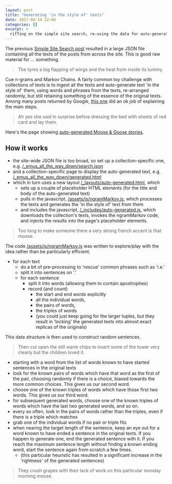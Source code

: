 ```yaml
---
layout: post
title: "Generating 'in the style of' texts"
date: 2017-04-14 22:04
categories: []
excerpt: >
  riffing on the simple site search, re-using the data for auto-generate of pseudo-stories.
---
```

The previous [Simple Site Search post](/jekyll_notes/2017-04-02-simple-site-search-in-jekyll.html) resulted in a large JSON file containing all the texts of the posts from across the site. This is good raw material for ... something.

> The tyres a big flapping of wings and the heat from inside its tummy.

Cue n-grams and Markov Chains. A fairly common toy challenge with collections of texts is to ingest all the texts and auto-generate text 'in the style of' them, using words and phrases from the texts, re-arranged randomly, but still retaining something of the essence of the original texts. Among many posts returned by Google, [this one](http://www.soliantconsulting.com/blog/2013/02/title-generator-using-markov-chains) did an ok job of explaining the main steps.

> Ah yes she said in surprise before dressing the bed with sheets of red card and lay them.

Here's the page showing [auto-generated Moose & Goose stories](/moose_and_goose_stories/generated.html).

## How it works

* the site-wide JSON file is too broad, so set up a collection-specific one, e.g. [/_emus_all_the_way_down/search.json](https://github.com/upthebuzzard/upthebuzzard.github.io/blob/master/_emus_all_the_way_down/search.json)
* and a collection-specific page to display the auto-generated text, e.g.  [/_emus_all_the_way_down/generated.html](https://github.com/upthebuzzard/upthebuzzard.github.io/blob/master/_emus_all_the_way_down/generated.html)
* which in turn uses a new layout [/_layouts/auto-generated.html](https://github.com/upthebuzzard/upthebuzzard.github.io/blob/master/_layouts/auto-generated.html), which
   * sets up a couple of placeholder HTML elements (for the title and body of the auto-generated text)
   * pulls in the javascript, [/assets/js/ngramMarkov.js](https://github.com/upthebuzzard/upthebuzzard.github.io/blob/master/assets/js/ngramMarkov.js), which processes the texts and generates the 'in the style of' text from them
   * and includes the javascript, [/_includes/auto-generated.js](https://github.com/upthebuzzard/upthebuzzard.github.io/blob/master/_includes/auto-generated.js), which downloads the collection's texts, invokes the ngramMarkov code, and injects the results into the page's placeholder elements.

> Too long to make someone there a very strong french accent is that moose.

The code [/assets/js/ngramMarkov.js](https://github.com/upthebuzzard/upthebuzzard.github.io/blob/master/assets/js/ngramMarkov.js) was written to explore/play with the idea rather than be particularly efficient.

* for each text
   * do a bit of pre-processing to 'rescue' common phrases such as 'i.e.'
   * split it into sentences on '.'
   * for each sentence
      * split it into words (allowing them to contain apostrophes)
      * record (and count)
         * the start and end words explicitly
         * all the individual words,
         * the pairs of words,
         * the triples of words
         * (you could just keep going for the larger tuples, but they result in 'locking' the generated texts into almost exact replicas of the originals)

This data structure is then used to construct random sentences.

> Then cut open the still warm chips to insert some of the tower very clearly but the children loved it.

* starting with a word from the list of words known to have started sentences in the original texts
* look for the known pairs of words which have that word as the first of the pair, choosing randomly if there is a choice, biased towards the more common choices. This gives us our second word.
* choose one of the known triples of words which have those first two words. This gives us our third word.
* for subsequent generated words, choose one of the known triples of words which have the last two generated words, and so on.
* every so often, look in the pairs of words rather than the triples, even if there is a triple which matches
* grab one of the individual words if no pair or triple fits
* when nearing the target length of the sentence, keep an eye out for a word known to have ended a sentence in the original texts. If you happen to generate one, end the generated sentence with it. If you reach the maximum sentence length without finding a known ending word, start the sentence again from scratch a few times.
   * (this particular heuristic has resulted in a significant increase in the 'rightness' of the generated sentences)

> They crush grapes with their lack of work on this particular monday morning moose.
